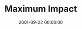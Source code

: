 ---
layout: series
series: "Maximum Impact"
permalink: "/maximum-impact/"
title: Maximum Impact
date: 2001-09-22 00:00:00
endDate: 2001-11-03 00:00:00
description: "Wherever you are in your life, God has a new level to which He want to take you. Join us as we continue our series. "
src: "http://s3.amazonaws.com/crossroads-media/images/legacy/content/"
---